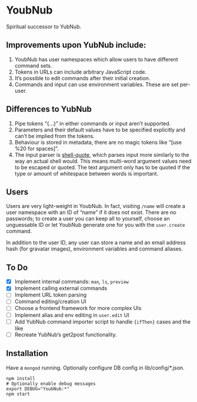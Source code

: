 # YoubNub

Spiritual successor to YubNub.

## Improvements upon YubNub include:

1. YoubNub has user namespaces which allow users to have different command sets.
2. Tokens in URLs can include arbitrary JavaScript code.
3. It’s possible to edit commands after their initial creation.
4. Commands and input can use environment variables. These are set per-user.

## Differences to YubNub

1. Pipe tokens “{…}” in either commands or input aren’t supported.
2. Parameters and their default values have to be specified explicitly and can’t be implied from the tokens.
3. Behaviour is stored in metadata, there are no magic tokens like “[use %20 for spaces]”.
4. The input parser is [shell-quote](http://github.com/substack/node-shell-quote), which parses input more similarly to the way an actual shell would. This means multi-word argument values need to be escaped or quoted. The text argument only has to be quoted if the type or amount of whitespace between words is important.

## Users

Users are very light-weight in YoubNub. In fact, visiting `/name` will create a user namespace with an ID of “name” if it does not exist. There are no passwords; to create a user you can keep all to yourself, choose an unguessable ID or let YoubNub generate one for you with the `user.create` command.

In addition to the user ID, any user can store a name and an email address hash (for gravatar images), environment variables and command aliases.

## To Do

- [x] Implement internal commands: `man`, `ls`, `preview`
- [x] Implement calling external commands
- [ ] Implement URL token parsing
- [ ] Command editing/creation UI
- [ ] Choose a frontend framework for more complex UIs
- [ ] Implement alias and env editing in `user.edit` UI
- [ ] Add YubNub command importer script to handle `{ifThen}` cases and the like
- [ ] Recreate YubNub’s get2post functionality.

## Installation

Have a `mongod` running. Optionally configure DB config in lib/config/*.json.

	npm install
	# Optionally enable debug messages
	export DEBUG="YoubNub:*"
	npm start
